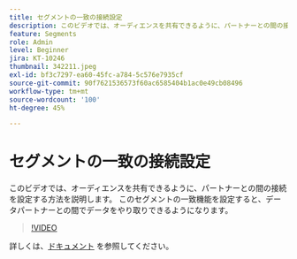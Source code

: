 ```yaml
---
title: セグメントの一致の接続設定
description: このビデオでは、オーディエンスを共有できるように、パートナーとの間の接続を設定する方法を説明します。 このセグメント一致機能を設定した後は、次の操作をおこないます（説明は 60～160 文字にする必要があります）。
feature: Segments
role: Admin
level: Beginner
jira: KT-10246
thumbnail: 342211.jpeg
exl-id: bf3c7297-ea60-45fc-a784-5c576e7935cf
source-git-commit: 90f7621536573f60ac6585404b1ac0e49cb08496
workflow-type: tm+mt
source-wordcount: '100'
ht-degree: 45%

---
```


# セグメントの一致の接続設定

このビデオでは、オーディエンスを共有できるように、パートナーとの間の接続を設定する方法を説明します。 このセグメントの一致機能を設定すると、データパートナーとの間でデータをやり取りできるようになります。

>[!VIDEO](https://video.tv.adobe.com/v/342211/?quality=12&learn=on)

詳しくは、[ドキュメント](https://experienceleague.adobe.com/docs/experience-platform/segmentation/ui/segment-match/overview.html?lang=ja) を参照してください。
